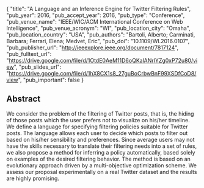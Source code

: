{
  "title": "A Language and an Inference Engine for Twitter Filtering Rules",
  "pub_year": 2016,
  "pub_accept_year": 2016,
  "pub_type": "Conference",
  "pub_venue_name": "IEEE/WIC/ACM International Conference on Web Intelligence",
  "pub_venue_acronym": "WI",
  "pub_location_city": "Omaha",
  "pub_location_country": "USA",
  "pub_authors": "Bartoli, Alberto; Carminati, Barbara;  Ferrari, Elena;  Medvet, Eric",
  "pub_doi": "10.1109/WI.2016.0107",
  "pub_publisher_url": "http://ieeexplore.ieee.org/document/7817124",
  "pub_fulltext_url": "https://drive.google.com/file/d/1OtdE0AeM11D6oQKalANrlYZg0xP72u80/view",
  "pub_slides_url": "https://drive.google.com/file/d/1hX8CX1s8_27guBoCrbwBnF99XSDfCoD8/view",
  "pub_important": false
}

## Abstract
We consider the problem of the filtering of Twitter posts, that is, the hiding of those posts which the user prefers not to visualize on his/her timeline. We define a language for specifying filtering policies suitable for Twitter posts. The language allows each user to decide which posts to filter out based on his/her sensibility and preferences. Since average users may not have the skills necessary to translate their filtering needs into a set of rules, we also propose a method for inferring a policy automatically, based solely on examples of the desired filtering behavior. The method is based on an evolutionary approach driven by a multi-objective optimization scheme. We assess our proposal experimentally on a real Twitter dataset and the results are highly promising.
